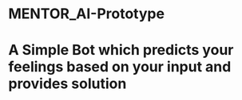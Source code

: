 # MENTOR_AI-Prototype
# A Simple Bot which predicts your feelings based on your input and provides solution

